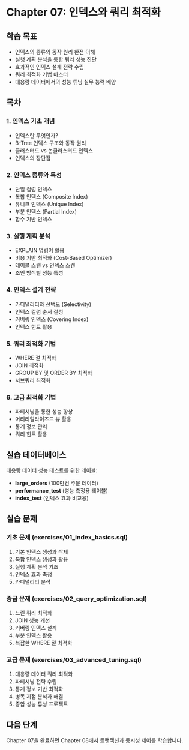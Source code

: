 # Chapter 07: 인덱스와 쿼리 최적화

## 학습 목표
- 인덱스의 종류와 동작 원리 완전 이해
- 실행 계획 분석을 통한 쿼리 성능 진단
- 효과적인 인덱스 설계 전략 수립
- 쿼리 최적화 기법 마스터
- 대용량 데이터에서의 성능 튜닝 실무 능력 배양

## 목차

### 1. 인덱스 기초 개념
- 인덱스란 무엇인가?
- B-Tree 인덱스 구조와 동작 원리
- 클러스터드 vs 논클러스터드 인덱스
- 인덱스의 장단점

### 2. 인덱스 종류와 특성
- 단일 컬럼 인덱스
- 복합 인덱스 (Composite Index)
- 유니크 인덱스 (Unique Index)
- 부분 인덱스 (Partial Index)
- 함수 기반 인덱스

### 3. 실행 계획 분석
- EXPLAIN 명령어 활용
- 비용 기반 최적화 (Cost-Based Optimizer)
- 테이블 스캔 vs 인덱스 스캔
- 조인 방식별 성능 특성

### 4. 인덱스 설계 전략
- 카디널리티와 선택도 (Selectivity)
- 인덱스 컬럼 순서 결정
- 커버링 인덱스 (Covering Index)
- 인덱스 힌트 활용

### 5. 쿼리 최적화 기법
- WHERE 절 최적화
- JOIN 최적화
- GROUP BY 및 ORDER BY 최적화
- 서브쿼리 최적화

### 6. 고급 최적화 기법
- 파티셔닝을 통한 성능 향상
- 머티리얼라이즈드 뷰 활용
- 통계 정보 관리
- 쿼리 힌트 활용

## 실습 데이터베이스

대용량 데이터 성능 테스트를 위한 테이블:
- **large_orders** (100만건 주문 데이터)
- **performance_test** (성능 측정용 테이블)
- **index_test** (인덱스 효과 비교용)

## 실습 문제

### 기초 문제 (exercises/01_index_basics.sql)
1. 기본 인덱스 생성과 삭제
2. 복합 인덱스 생성과 활용
3. 실행 계획 분석 기초
4. 인덱스 효과 측정
5. 카디널리티 분석

### 중급 문제 (exercises/02_query_optimization.sql)
1. 느린 쿼리 최적화
2. JOIN 성능 개선
3. 커버링 인덱스 설계
4. 부분 인덱스 활용
5. 복잡한 WHERE 절 최적화

### 고급 문제 (exercises/03_advanced_tuning.sql)
1. 대용량 데이터 쿼리 최적화
2. 파티셔닝 전략 수립
3. 통계 정보 기반 최적화
4. 병목 지점 분석과 해결
5. 종합 성능 튜닝 프로젝트

## 다음 단계
Chapter 07을 완료하면 Chapter 08에서 트랜잭션과 동시성 제어를 학습합니다.